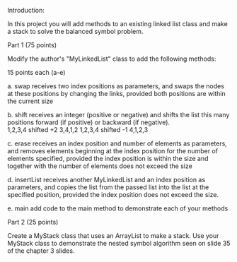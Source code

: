
Introduction:

In this project you will add methods to an existing linked list class and
make a stack to solve the balanced symbol problem.
  

Part 1 (75 points)

   Modify the author's "MyLinkedList" class to add the following methods:


   15 points each (a-e)

   a.  swap
        receives two index positions as parameters, and swaps the nodes at these positions by changing the links, provided both positions are within the current size

   b.  shift
        receives an integer (positive or negative) and shifts the list this many positions forward (if positive) or backward (if negative).  
           1,2,3,4    shifted +2    3,4,1,2
           1,2,3,4    shifted -1    4,1,2,3

   c.  erase 
        receives an index position and number of elements as parameters, and removes elements beginning at the index position for the number of elements specified, provided the index position is within the size and together with the number of elements does not exceed the size

   d.  insertList
        receives another MyLinkedList and an index position as parameters, and copies the list from the passed list into the list at the specified position, provided the index position does not exceed the size.

   e.  main
        add code to the main method to demonstrate each of your methods
  

Part 2 (25 points)

  Create a MyStack class that uses an ArrayList to make a stack. Use your MyStack class to demonstrate the nested symbol algorithm seen on slide 35 of the chapter 3 slides.
